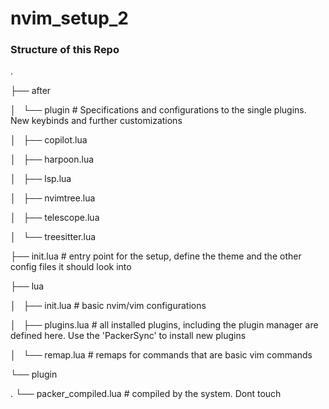 # nvim_setup_2

### Structure of this Repo
.

├── after

│   └── plugin                      # Specifications and configurations to the single plugins. New keybinds and further customizations

│       ├── copilot.lua

│       ├── harpoon.lua

│       ├── lsp.lua

│       ├── nvimtree.lua

│       ├── telescope.lua

│       └── treesitter.lua

├── init.lua                        # entry point for the setup, define the theme and the other config files it should look into

├── lua

│   ├── init.lua                    # basic nvim/vim configurations 

│   ├── plugins.lua                 # all installed plugins, including the plugin manager are defined here. Use the 'PackerSync' to install new plugins 

│   └── remap.lua                   # remaps for commands that are basic vim commands

└── plugin

.    └── packer_compiled.lua         # compiled by the system. Dont touch

